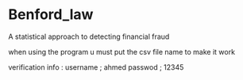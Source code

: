 # Benford_law
A statistical approach to detecting financial fraud


when using the program u must put the csv file name to make it work

verification info :
username ; ahmed
passwod ; 12345
